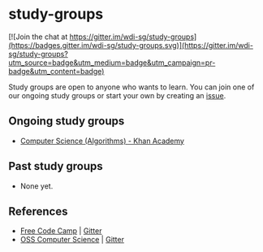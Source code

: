 # study-groups

[![Join the chat at https://gitter.im/wdi-sg/study-groups](https://badges.gitter.im/wdi-sg/study-groups.svg)](https://gitter.im/wdi-sg/study-groups?utm_source=badge&utm_medium=badge&utm_campaign=pr-badge&utm_content=badge)

Study groups are open to anyone who wants to learn. You can join one of our ongoing study groups or start your own by creating an [issue](https://github.com/wdi-sg/study-groups/issues).

## Ongoing study groups

- [Computer Science (Algorithms) - Khan Academy](https://github.com/wdi-sg/study-groups/issues/1)

## Past study groups

- None yet. 

## References

- [Free Code Camp](https://www.freecodecamp.com) | [Gitter](https://gitter.im/freecodecamp/freecodecamp)
- [OSS Computer Science](https://github.com/open-source-society/computer-science) | [Gitter](https://gitter.im/open-source-society/computer-science)
